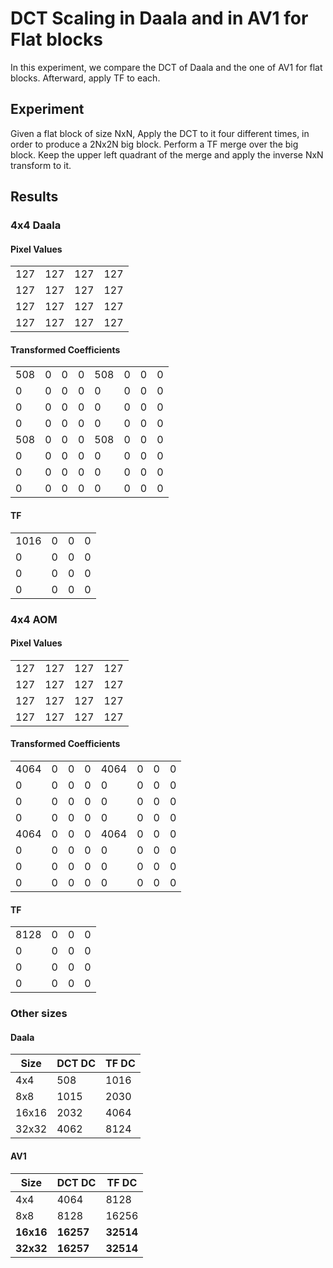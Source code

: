 # DCT Scaling in Daala and in AV1 for Flat blocks

In this experiment, we compare the DCT of Daala and the one of AV1 for flat blocks. Afterward, apply TF to each.

## Experiment

Given a flat block of size NxN, Apply the DCT to it four different times, in order to produce a 2Nx2N big block. Perform a TF merge over the big block. Keep the upper left quadrant of the merge and apply the inverse NxN transform to it.

## Results

### 4x4 Daala

#### Pixel Values

|   |   |   |   |
| --- | --- | --- | --- |
| 127 | 127 | 127 | 127 |
| 127 | 127 | 127 | 127 |
| 127 | 127 | 127 | 127 |
| 127 | 127 | 127 | 127 |

#### Transformed Coefficients

|   |   |   |   |   |   |   |   |
| --- | --- | --- | --- | --- | --- | --- | --- |
| 508 | 0 | 0 | 0 | 508 | 0 | 0 | 0 |
| 0 | 0 | 0 | 0 | 0 | 0 | 0 | 0 |
| 0 | 0 | 0 | 0 | 0 | 0 | 0 | 0 |
| 0 | 0 | 0 | 0 | 0 | 0 | 0 | 0 |
| 508 | 0 | 0 | 0 | 508 | 0 | 0 | 0 |
| 0 | 0 | 0 | 0 | 0 | 0 | 0 | 0 |
| 0 | 0 | 0 | 0 | 0 | 0 | 0 | 0 |
| 0 | 0 | 0 | 0 | 0 | 0 | 0 | 0 |

#### TF

|   |   |   |   |
| --- | --- | --- | --- |
| 1016 | 0 | 0 | 0 |
| 0 | 0 | 0 | 0 |
| 0 | 0 | 0 | 0 |
| 0 | 0 | 0 | 0 |

### 4x4 AOM

#### Pixel Values

|   |   |   |   |
| --- | --- | --- | --- |
| 127 | 127 | 127 | 127 |
| 127 | 127 | 127 | 127 |
| 127 | 127 | 127 | 127 |
| 127 | 127 | 127 | 127 |

#### Transformed Coefficients

|   |   |   |   |   |   |   |   |
| --- | --- | --- | --- | --- | --- | --- | --- |
| 4064 | 0 | 0 | 0 | 4064 | 0 | 0 | 0 |
| 0 | 0 | 0 | 0 | 0 | 0 | 0 | 0 |
| 0 | 0 | 0 | 0 | 0 | 0 | 0 | 0 |
| 0 | 0 | 0 | 0 | 0 | 0 | 0 | 0 |
| 4064 | 0 | 0 | 0 | 4064 | 0 | 0 | 0 |
| 0 | 0 | 0 | 0 | 0 | 0 | 0 | 0 |
| 0 | 0 | 0 | 0 | 0 | 0 | 0 | 0 |
| 0 | 0 | 0 | 0 | 0 | 0 | 0 | 0 |

#### TF

|   |   |   |   |
| --- | --- | --- | --- |
| 8128 | 0 | 0 | 0 |
| 0 | 0 | 0 | 0 |
| 0 | 0 | 0 | 0 |
| 0 | 0 | 0 | 0 |

### Other sizes

#### Daala

| Size | DCT DC | TF DC |
|---|---|----|
| 4x4 | 508 | 1016 |
| 8x8 | 1015 | 2030 |
| 16x16 | 2032 | 4064 |
| 32x32 | 4062 | 8124 |

#### AV1
| Size | DCT DC | TF DC |
|---|---|----|
| 4x4 | 4064  | 8128 |
| 8x8 | 8128 | 16256  |
| **16x16** | **16257** | **32514** |
| **32x32** | **16257** | **32514** |

